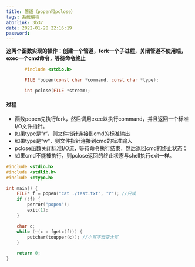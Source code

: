 ```yaml
---
title: 管道（popen和pclose）
tags: 系统编程
abbrlink: 3b37
date: 2022-01-28 22:16:19
password:
---
```






**这两个函数实现的操作：创建一个管道，fork一个子进程，关闭管道不使用端，exec一个cmd命令，等待命令终止**

~~~c
       #include <stdio.h>

       FILE *popen(const char *command, const char *type);

       int pclose(FILE *stream);

~~~







#### 过程

* 函数popen先执行fork，然后调用exec以执行command，并且返回一个标准I/O文件指针。
* 如果type是”r“，则文件指针连接到cmd的标准输出
* 如果type是”w“，则文件指针连接到cmd的标准输入
* pclose函数关闭标准I/O流，等待命令执行结束，然后返回cmd的终止状态；
* 如果cmd不能被执行，则pclose返回的终止状态与shell执行exit一样。







~~~c
#include <stdio.h>
#include <stdlib.h>
#include <ctype.h>

int main() {
    FILE* f = popen("cat ./test.txt", "r"); //只读
    if (!f) {
        perror("popen");
        exit(1);
    }

    char c;
    while (~(c = fgetc(f))) {
        putchar(toupper(c)); //小写字母变大写
    }

    return 0;
}
~~~

